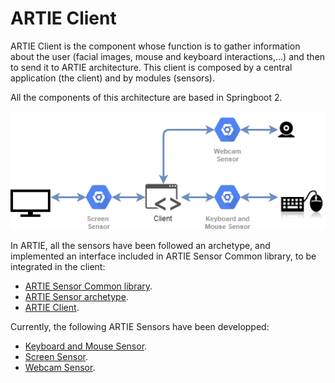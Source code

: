 # ARTIE Client

ARTIE Client is the component whose function is to gather information about the user \(facial images, mouse and keyboard interactions,...\) and then to send it to ARTIE architecture. This client is composed by a central application \(the client\) and by modules \(sensors\).

All the components of this architecture are based in Springboot 2.

![ARTIE Client module schema](../.gitbook/assets/artieclient.png)

In ARTIE, all the sensors have been followed an archetype, and implemented an interface included in ARTIE Sensor Common library,  to be integrated in the client:

* [ARTIE Sensor Common library](https://github.com/ARTIEROCKS/artie-common.git).
* [ARTIE Sensor archetype](https://github.com/ARTIEROCKS/artie-sensor-archetype.git).
* [ARTIE Client](https://github.com/ARTIEROCKS/artie-client.git).

Currently, the following ARTIE Sensors have been developped:

* [Keyboard and Mouse Sensor](https://github.com/ARTIEROCKS/artie-sensor-keyboard-mouse.git).
* [Screen Sensor](https://github.com/ARTIEROCKS/artie-sensor-screen.git).
* [Webcam Sensor](https://github.com/ARTIEROCKS/artie-sensor-webcam.git).



